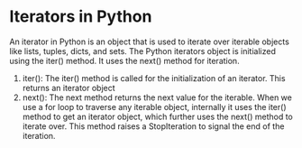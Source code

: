 # Iterators in Python

An iterator in Python is an object that is used to iterate over iterable objects like lists, tuples, dicts, and sets. The Python iterators object is initialized using the iter() method. It uses the next() method for iteration.

1. iter(): The iter() method is called for the initialization of an iterator. This returns an iterator object
2. next(): The next method returns the next value for the iterable. When we use a for loop to traverse any iterable object, internally it uses the iter() method to get an iterator object, which further uses the next() method to iterate over. This method raises a StopIteration to signal the end of the iteration.
